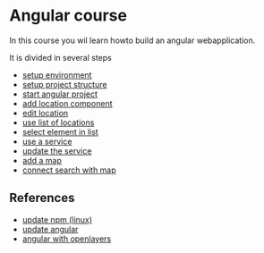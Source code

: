 # Angular course

In this course you wil learn howto build an angular webapplication.

It is divided in several steps
- [setup environment](docs/step-00.md#step-00)
- [setup project structure](docs/step-01.md#step-01)
- [start angular project](docs/step-02.md#step-02)
- [add location component](docs/step-03.md#step-03)
- [edit location](docs/step-04.md#step-04)
- [use list of locations](docs/step-05.md#step-05)
- [select element in list](docs/step-06.md#step-06)
- [use a service](docs/step-07.md#step-07)
- [update the service](docs/step-08.md#step-08)
- [add a map](docs/step-09.md#step-09)
- [connect search with map](docs/step-10.md#step-10)



## References
- [update npm (linux)](https://www.hostingadvice.com/how-to/update-node-js-latest-version/)
- [update angular](https://update.angular.io/)
- [angular with openlayers](https://medium.com/angularjs-meetup-south-london/angular-integration-with-openlayers-3-5a6e8d29e635)

